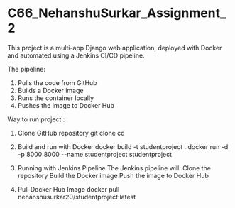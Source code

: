 # C66_NehanshuSurkar_Assignment_2

This project is a multi-app Django web application, deployed with Docker and automated using a Jenkins CI/CD pipeline.

The pipeline:

1) Pulls the code from GitHub
2) Builds a Docker image
3) Runs the container locally
4) Pushes the image to Docker Hub

Way to run project :

1) Clone GitHub repository
git clone <your-repo-url>
cd <project-folder>


2) Build and run with Docker
docker build -t studentproject .
docker run -d -p 8000:8000 --name studentproject studentproject

  
3) Running with Jenkins Pipeline
The Jenkins pipeline will:
       Clone the repository
       Build the Docker image
       Push the image to Docker Hub
    
4) Pull Docker Hub Image
docker pull nehanshusurkar20/studentproject:latest
 
